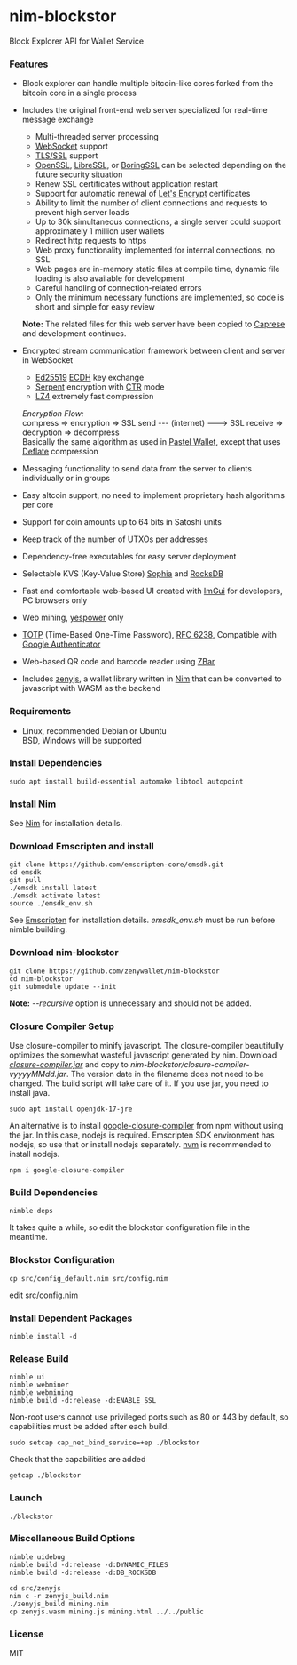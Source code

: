 # nim-blockstor
Block Explorer API for Wallet Service

### Features

- Block explorer can handle multiple bitcoin-like cores forked from the bitcoin core in a single process
- Includes the original front-end web server specialized for real-time message exchange
    - Multi-threaded server processing
    - [WebSocket](https://datatracker.ietf.org/doc/html/rfc6455) support
    - [TLS/SSL](https://en.wikipedia.org/wiki/Transport_Layer_Security) support
    - [OpenSSL](https://www.openssl.org/), [LibreSSL](https://www.libressl.org/), or [BoringSSL](https://boringssl.googlesource.com/boringssl/) can be selected depending on the future security situation
    - Renew SSL certificates without application restart
    - Support for automatic renewal of [Let's Encrypt](https://letsencrypt.org/) certificates
    - Ability to limit the number of client connections and requests to prevent high server loads
    - Up to 30k simultaneous connections, a single server could support approximately 1 million user wallets
    - Redirect http requests to https
    - Web proxy functionality implemented for internal connections, no SSL
    - Web pages are in-memory static files at compile time, dynamic file loading is also available for development
    - Careful handling of connection-related errors
    - Only the minimum necessary functions are implemented, so code is short and simple for easy review

    **Note:** The related files for this web server have been copied to [Caprese](https://github.com/zenywallet/caprese) and development continues.

- Encrypted stream communication framework between client and server in WebSocket
    - [Ed25519](https://github.com/orlp/ed25519) [ECDH](https://en.wikipedia.org/wiki/Elliptic-curve_Diffie%E2%80%93Hellman) key exchange
    - [Serpent](https://www.cl.cam.ac.uk/~rja14/serpent.html) encryption with [CTR](https://en.wikipedia.org/wiki/Block_cipher_mode_of_operation#Counter_(CTR)) mode
    - [LZ4](https://github.com/lz4/lz4) extremely fast compression

    *Encryption Flow:*  
    compress => encryption => SSL send --- (internet) ---> SSL receive => decryption => decompress  
    Basically the same algorithm as used in [Pastel Wallet](https://github.com/zenywallet/pastel-wallet), except that uses [Deflate](https://en.wikipedia.org/wiki/Deflate) compression

- Messaging functionality to send data from the server to clients individually or in groups
- Easy altcoin support, no need to implement proprietary hash algorithms per core
- Support for coin amounts up to 64 bits in Satoshi units
- Keep track of the number of UTXOs per addresses
- Dependency-free executables for easy server deployment
- Selectable KVS (Key-Value Store) [Sophia](https://github.com/pmwkaa/sophia) and [RocksDB](https://github.com/facebook/rocksdb)
- Fast and comfortable web-based UI created with [ImGui](https://github.com/ocornut/imgui) for developers, PC browsers only
- Web mining, [yespower](https://www.openwall.com/yespower/) only
- [TOTP](https://en.wikipedia.org/wiki/Time-based_one-time_password) (Time-Based One-Time Password), [RFC 6238](https://datatracker.ietf.org/doc/html/rfc6238), Compatible with [Google Authenticator](https://en.wikipedia.org/wiki/Google_Authenticator)
- Web-based QR code and barcode reader using [ZBar](https://github.com/mchehab/zbar)
- Includes [zenyjs](https://github.com/zenywallet/nim-blockstor/tree/master/src/zenyjs), a wallet library written in [Nim](https://nim-lang.org/) that can be converted to javascript with WASM as the backend

### Requirements

- Linux, recommended Debian or Ubuntu  
  BSD, Windows will be supported

### Install Dependencies

    sudo apt install build-essential automake libtool autopoint

### Install Nim

See [Nim](https://nim-lang.org/) for installation details.

### Download Emscripten and install

    git clone https://github.com/emscripten-core/emsdk.git
    cd emsdk
    git pull
    ./emsdk install latest
    ./emsdk activate latest
    source ./emsdk_env.sh

See [Emscripten](https://emscripten.org/) for installation details. *emsdk_env.sh* must be run before nimble building.

### Download nim-blockstor

    git clone https://github.com/zenywallet/nim-blockstor
    cd nim-blockstor
    git submodule update --init

**Note:** *--recursive* option is unnecessary and should not be added.

### Closure Compiler Setup

Use closure-compiler to minify javascript. The closure-compiler beautifully optimizes the somewhat wasteful javascript generated by nim.
Download [*closure-compiler.jar*](https://developers.google.com/closure/compiler) and copy to *nim-blockstor/closure-compiler-vyyyyMMdd.jar*. The version date in the filename does not need to be changed. The build script will take care of it. If you use jar, you need to install java.

    sudo apt install openjdk-17-jre

An alternative is to install [google-closure-compiler](https://www.npmjs.com/package/google-closure-compiler) from npm without using the jar. In this case, nodejs is required. Emscripten SDK environment has nodejs, so use that or install nodejs separately. [nvm](https://github.com/nvm-sh/nvm) is recommended to install nodejs.

    npm i google-closure-compiler

### Build Dependencies

    nimble deps

It takes quite a while, so edit the blockstor configuration file in the meantime.

### Blockstor Configuration

    cp src/config_default.nim src/config.nim

edit src/config.nim

### Install Dependent Packages

    nimble install -d

### Release Build

    nimble ui
    nimble webminer
    nimble webmining
    nimble build -d:release -d:ENABLE_SSL

Non-root users cannot use privileged ports such as 80 or 443 by default, so capabilities must be added after each build.

    sudo setcap cap_net_bind_service=+ep ./blockstor

Check that the capabilities are added

    getcap ./blockstor

### Launch

    ./blockstor

### Miscellaneous Build Options

    nimble uidebug
    nimble build -d:release -d:DYNAMIC_FILES
    nimble build -d:release -d:DB_ROCKSDB

    cd src/zenyjs
    nim c -r zenyjs_build.nim
    ./zenyjs_build mining.nim
    cp zenyjs.wasm mining.js mining.html ../../public

### License

MIT
